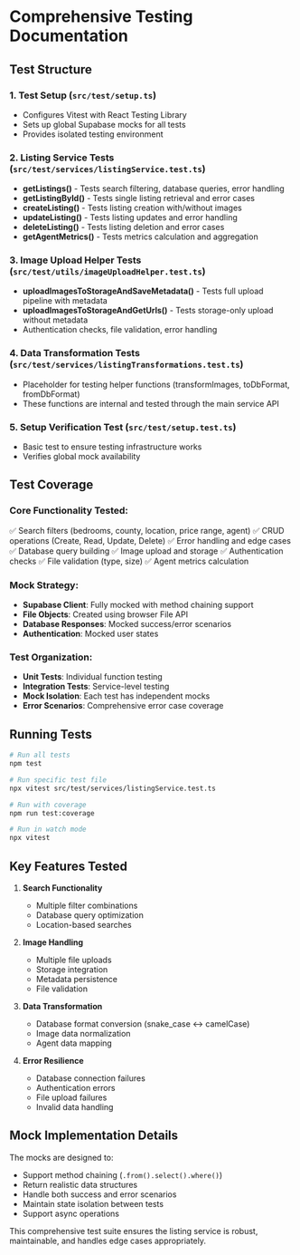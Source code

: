 # Comprehensive Testing Documentation

## Test Structure

### 1. Test Setup (`src/test/setup.ts`)
- Configures Vitest with React Testing Library
- Sets up global Supabase mocks for all tests
- Provides isolated testing environment

### 2. Listing Service Tests (`src/test/services/listingService.test.ts`)
- **getListings()** - Tests search filtering, database queries, error handling
- **getListingById()** - Tests single listing retrieval and error cases
- **createListing()** - Tests listing creation with/without images
- **updateListing()** - Tests listing updates and error handling
- **deleteListing()** - Tests listing deletion and error cases
- **getAgentMetrics()** - Tests metrics calculation and aggregation

### 3. Image Upload Helper Tests (`src/test/utils/imageUploadHelper.test.ts`)
- **uploadImagesToStorageAndSaveMetadata()** - Tests full upload pipeline with metadata
- **uploadImagesToStorageAndGetUrls()** - Tests storage-only upload without metadata
- Authentication checks, file validation, error handling

### 4. Data Transformation Tests (`src/test/services/listingTransformations.test.ts`)
- Placeholder for testing helper functions (transformImages, toDbFormat, fromDbFormat)
- These functions are internal and tested through the main service API

### 5. Setup Verification Test (`src/test/setup.test.ts`)
- Basic test to ensure testing infrastructure works
- Verifies global mock availability

## Test Coverage

### Core Functionality Tested:
✅ Search filters (bedrooms, county, location, price range, agent)
✅ CRUD operations (Create, Read, Update, Delete)
✅ Error handling and edge cases
✅ Database query building
✅ Image upload and storage
✅ Authentication checks
✅ File validation (type, size)
✅ Agent metrics calculation

### Mock Strategy:
- **Supabase Client**: Fully mocked with method chaining support
- **File Objects**: Created using browser File API
- **Database Responses**: Mocked success/error scenarios
- **Authentication**: Mocked user states

### Test Organization:
- **Unit Tests**: Individual function testing
- **Integration Tests**: Service-level testing
- **Mock Isolation**: Each test has independent mocks
- **Error Scenarios**: Comprehensive error case coverage

## Running Tests

```bash
# Run all tests
npm test

# Run specific test file
npx vitest src/test/services/listingService.test.ts

# Run with coverage
npm run test:coverage

# Run in watch mode
npx vitest
```

## Key Features Tested

1. **Search Functionality**
   - Multiple filter combinations
   - Database query optimization
   - Location-based searches

2. **Image Handling**
   - Multiple file uploads
   - Storage integration
   - Metadata persistence
   - File validation

3. **Data Transformation**
   - Database format conversion (snake_case ↔ camelCase)
   - Image data normalization
   - Agent data mapping

4. **Error Resilience**
   - Database connection failures
   - Authentication errors
   - File upload failures
   - Invalid data handling

## Mock Implementation Details

The mocks are designed to:
- Support method chaining (`.from().select().where()`)
- Return realistic data structures
- Handle both success and error scenarios
- Maintain state isolation between tests
- Support async operations

This comprehensive test suite ensures the listing service is robust, maintainable, and handles edge cases appropriately.
